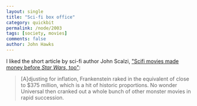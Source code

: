 ```yaml
---
layout: single 
title: "Sci-fi box office" 
category: quickbit
permalink: /node/2003
tags: [society, movies] 
comments: false 
author: John Hawks 
---
```


I liked the short article by sci-fi author John Scalzi, <a href="http://blogs.amctv.com/scifi-scanner/2009/05/scifi-blockbusters-before-star-wars.php">"Scifi movies made money before <i>Star Wars</i>, too"</a>: 

<blockquote>[A]djusting for inflation, Frankenstein raked in the equivalent of close to $375 million, which is a hit of historic proportions. No wonder Universal then cranked out a whole bunch of other monster movies in rapid succession.</blockquote>


